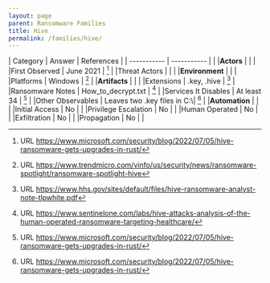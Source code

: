 ```yaml
---
layout: page
parent: Ransomware Families
title: Hive
permalink: /families/hive/
---
```


| Category | Answer | References | 
| ----------- | ----------- | | 
|**Actors** | | |
|First Observed | June 2021 | [^1] |
|Threat Actors | | |
|**Environment** | | |
|Platforms | Windows | [^2] |
|**Artifacts** | | |
|Extensions | .key, .hive | [^3] |
|Ransomware Notes | How_to_decrypt.txt | [^4] |
|Services It Disables | At least 34 | [^1] |
|Other Observables | Leaves two .key files in C:\\| [^1] |
|**Automation** | | |
|Initial Access | No |  |
|Privilege Escalation | No | |
|Human Operated | No | |
|Exfiltration | No | |
|Propagation | No | |


[^1]: URL https://www.microsoft.com/security/blog/2022/07/05/hive-ransomware-gets-upgrades-in-rust/
[^2]: URL https://www.trendmicro.com/vinfo/us/security/news/ransomware-spotlight/ransomware-spotlight-hive
[^3]: URL https://www.hhs.gov/sites/default/files/hive-ransomware-analyst-note-tlpwhite.pdf
[^4]: URL https://www.sentinelone.com/labs/hive-attacks-analysis-of-the-human-operated-ransomware-targeting-healthcare/
